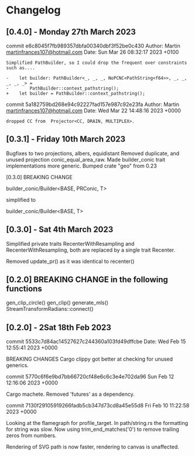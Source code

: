 # Changelog

## [0.4.0] - Monday 27th March 2023

commit e6c8045f7fb989357dbfa00340dbf3f52be0c430
Author: Martin <martinfrances107@hotmail.com>
Date:   Sun Mar 26 08:32:17 2023 +0100

    Simplified PathBuilder, so I could drop the frequent over constraints such as....

    -    let builder: PathBuilder<_, _, _, NoPCNC<PathString<f64>>, _, _, _, _, _> =
    -        PathBuilder::context_pathstring();
    +    let builder = PathBuilder::context_pathstring();

commit 5a182759bd268e94c92227fad157e987c92e23fa
Author: Martin <martinfrances107@hotmail.com>
Date:   Wed Mar 22 14:48:16 2023 +0000

    dropped CC from  Projector<CC, DRAIN, MULTIPLEX>.

## [0.3.1] - Friday 10th March 2023

Bugfixes to two projections, albers, equidistant
Removed duplicate, and unused projection  conic_equal_area_raw.
Made builder_conic trait implementations more generic.
Bumped crate "geo" from 0.23

[0.3.0] BREAKING CHANGE

builder_conic/Builder<BASE, PRConic, T>

simplified to

builder_conic/Builder<BASE, T>

## [0.3.0] - Sat 4th March 2023

Simplified private traits RecenterWithResampling and RecenterWithResampling,
both are replaced by a single trait Recenter.

Removed update_pr() as it was identical to recenter()

## [0.2.0] BREAKING CHANGE in the following functions

gen_clip_circle()
gen_clip()
generate_mls()
StreamTransformRadians::connect()

## [0.2.0] - 2Sat 18th Feb 2023

commit 5533c7d84ac14527627c244360a103fd49dffcbe
Date:   Wed Feb 15 12:55:41 2023 +0000

BREAKING CHANGES
Cargo clippy got better at checking for unused generics.

commit 5770c6f6e9bd7bb66720cf48e6c6c3e4e702da96
Sun Feb 12 12:16:06 2023 +0000

Cargo machete. Removed 'futures' as a dependency.

commit 7130f29105919266fadb5cb347d73cd8a45e55d8
Fri Feb 10 11:22:58 2023 +0000

Looking at the flamegraph for profile_target.
In path/string.rs the formatting for string was slow.
Now using trim_end_matches('0') to remove trailing zeros from numbers.

Rendering of SVG path is now faster, rendering to canvas is unaffected.

